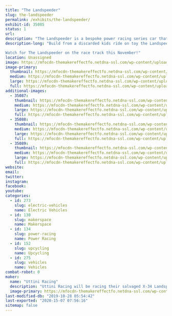 ```yaml
---
title: "The Landspeeder"
slug: the-landspeeder
permalink: /exhibits/the-landspeeder/
exhibit-id: 35085
status: 1
url: 
description: "The Landspeeder is a bespoke power racing series car that will compete in the Orlando Power Racing Series event"
description-long: "Build from a discarded kids ride on toy the Landspeeder is a 48 volt power house of speed and fortified KPI and ackerman.  No expense was spared in this budget build. Only the best was used when it could be bartered from the jawas on Tatooine, we still think we got the short end of the stick on the tires. 

Watch for The Landspeeder on the race track this November!"
location: Unassigned
image: https://mfocdn-themakereffectfo.netdna-ssl.com/wp-content/uploads/2019/07/IMG_5773-1-1024x768.jpg
image-primary:
  thumbnail: https://mfocdn-themakereffectfo.netdna-ssl.com/wp-content/uploads/2019/07/IMG_5773-1-150x150.jpg
  medium: https://mfocdn-themakereffectfo.netdna-ssl.com/wp-content/uploads/2019/07/IMG_5773-1-300x225.jpg
  large: https://mfocdn-themakereffectfo.netdna-ssl.com/wp-content/uploads/2019/07/IMG_5773-1-1024x768.jpg
  full: https://mfocdn-themakereffectfo.netdna-ssl.com/wp-content/uploads/2019/07/IMG_5773-1.jpg
additional-images:
  - 35087:
    thumbnail: https://mfocdn-themakereffectfo.netdna-ssl.com/wp-content/uploads/2019/07/IMG_5721-150x150.jpg
    medium: https://mfocdn-themakereffectfo.netdna-ssl.com/wp-content/uploads/2019/07/IMG_5721-300x225.jpg
    large: https://mfocdn-themakereffectfo.netdna-ssl.com/wp-content/uploads/2019/07/IMG_5721-1024x768.jpg
    full: https://mfocdn-themakereffectfo.netdna-ssl.com/wp-content/uploads/2019/07/IMG_5721.jpg
  - 35088:
    thumbnail: https://mfocdn-themakereffectfo.netdna-ssl.com/wp-content/uploads/2019/07/IMG_4784-150x150.jpg
    medium: https://mfocdn-themakereffectfo.netdna-ssl.com/wp-content/uploads/2019/07/IMG_4784-300x169.jpg
    large: https://mfocdn-themakereffectfo.netdna-ssl.com/wp-content/uploads/2019/07/IMG_4784-1024x576.jpg
    full: https://mfocdn-themakereffectfo.netdna-ssl.com/wp-content/uploads/2019/07/IMG_4784.jpg
  - 35089:
    thumbnail: https://mfocdn-themakereffectfo.netdna-ssl.com/wp-content/uploads/2019/07/IMG_4607-150x150.jpg
    medium: https://mfocdn-themakereffectfo.netdna-ssl.com/wp-content/uploads/2019/07/IMG_4607-300x225.jpg
    large: https://mfocdn-themakereffectfo.netdna-ssl.com/wp-content/uploads/2019/07/IMG_4607-1024x768.jpg
    full: https://mfocdn-themakereffectfo.netdna-ssl.com/wp-content/uploads/2019/07/IMG_4607.jpg
website: 
email: 
twitter: 
instagram: 
facebook: 
youtube: 
categories:
  - id: 273
    slug: electric-vehicles
    name: Electric Vehicles
  - id: 130
    slug: makerspace
    name: Makerspace
  - id: 134
    slug: power-racing
    name: Power Racing
  - id: 152
    slug: upcycling
    name: Upcycling
  - id: 275
    slug: vehicles
    name: Vehicles
combat-robot: 0
maker:
  name: "Uttini Racing"
  description: "Uttini Racing will be racing their salvaged X-34 Landspeeder in the Power Racing Series event at MFO 2019"
  image-primary: https://mfocdn-themakereffectfo.netdna-ssl.com/wp-content/uploads/2019/07/joe-in-landspeeder-300x225.jpg
last-modified-db: "2019-10-28 05:54:42"
last-exported: "2020-15-07 07:56:16"
sitemap: false
---
```

